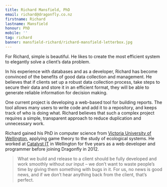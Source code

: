```yaml
---
title: Richard Mansfield, PhD
email: richard@dragonfly.co.nz
firstname: Richard
lastname: Mansfield
honour: PhD
mobile: ''
tag: richard
banner: mansfield-richard/richard-mansfield-letterbox.jpg
---
```

For Richard, simple is beautiful. He likes to create the most efficient system to elegantly solve a client’s data problem.
<!--more-->

In his experience with databases and as a developer, Richard has become convinced of the benefits of good data collection and management. He believes that if clients set up a robust data collection process, take steps to secure their data and store it in an efficient format, they will be able to generate reliable information for decision making.
 
One current project is developing a web-based tool for building reports. The tool allows many users to write code and add it to a repository, and keeps track of who is doing what. Richard believes that such a complex project requires a simple, transparent approach to reduce duplication and unnecessary work. 

Richard gained his PhD in computer science from [Victoria University of Wellington](http://www.victoria.ac.nz/sms), applying
game theory to the study of ecological systems. He worked at [Catalyst IT](http://catalyst.net.nz/) in Wellington
for five years as a web developer and programmer before joining Dragonfly in 2012. 
 
>What we build and release to a client should be fully developed and work smoothly without our input – we don’t want to waste people’s time by giving them something with bugs in it. For us, no news is good news, and if we don’t hear anything back from the client, that’s perfect.

